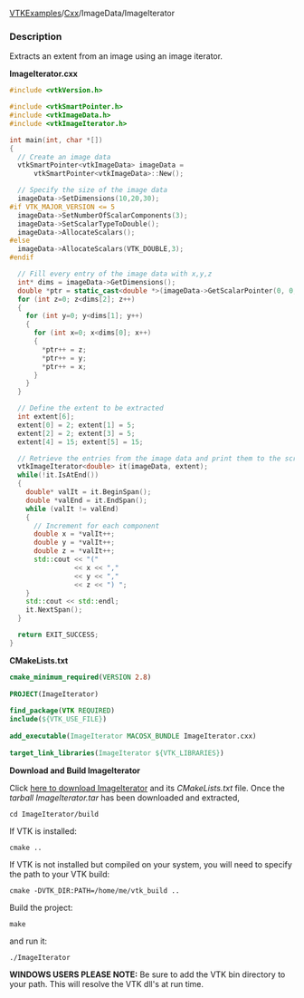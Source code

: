 [VTKExamples](/index/)/[Cxx](/Cxx)/ImageData/ImageIterator

### Description
Extracts an extent from an image using an image iterator.

**ImageIterator.cxx**
```c++
#include <vtkVersion.h>

#include <vtkSmartPointer.h>
#include <vtkImageData.h>
#include <vtkImageIterator.h>

int main(int, char *[])
{
  // Create an image data
  vtkSmartPointer<vtkImageData> imageData =
      vtkSmartPointer<vtkImageData>::New();

  // Specify the size of the image data
  imageData->SetDimensions(10,20,30);
#if VTK_MAJOR_VERSION <= 5
  imageData->SetNumberOfScalarComponents(3);
  imageData->SetScalarTypeToDouble();
  imageData->AllocateScalars();
#else
  imageData->AllocateScalars(VTK_DOUBLE,3);
#endif

  // Fill every entry of the image data with x,y,z
  int* dims = imageData->GetDimensions();
  double *ptr = static_cast<double *>(imageData->GetScalarPointer(0, 0, 0));
  for (int z=0; z<dims[2]; z++)
  {
    for (int y=0; y<dims[1]; y++)
    {
      for (int x=0; x<dims[0]; x++)
      {
        *ptr++ = z;
        *ptr++ = y;
        *ptr++ = x;
      }
    }
  }

  // Define the extent to be extracted
  int extent[6];
  extent[0] = 2; extent[1] = 5;
  extent[2] = 2; extent[3] = 5;
  extent[4] = 15; extent[5] = 15;

  // Retrieve the entries from the image data and print them to the screen
  vtkImageIterator<double> it(imageData, extent);
  while(!it.IsAtEnd())
  {
    double* valIt = it.BeginSpan();
    double *valEnd = it.EndSpan();
    while (valIt != valEnd)
    {
      // Increment for each component
      double x = *valIt++;
      double y = *valIt++;
      double z = *valIt++;
      std::cout << "("
                << x << ","
                << y << ","
                << z << ") ";
    }
    std::cout << std::endl;
    it.NextSpan();
  }

  return EXIT_SUCCESS;
}
```
**CMakeLists.txt**
```cmake
cmake_minimum_required(VERSION 2.8)
 
PROJECT(ImageIterator)
 
find_package(VTK REQUIRED)
include(${VTK_USE_FILE})
 
add_executable(ImageIterator MACOSX_BUNDLE ImageIterator.cxx)
 
target_link_libraries(ImageIterator ${VTK_LIBRARIES})
```

**Download and Build ImageIterator**

Click [here to download ImageIterator](https://github.com/lorensen/VTKWikiExamplesTarballs/raw/master/ImageIterator.tar) and its *CMakeLists.txt* file.
Once the *tarball ImageIterator.tar* has been downloaded and extracted,
```
cd ImageIterator/build 
```
If VTK is installed:
```
cmake ..
```
If VTK is not installed but compiled on your system, you will need to specify the path to your VTK build:
```
cmake -DVTK_DIR:PATH=/home/me/vtk_build ..
```
Build the project:
```
make
```
and run it:
```
./ImageIterator
```
**WINDOWS USERS PLEASE NOTE:** Be sure to add the VTK bin directory to your path. This will resolve the VTK dll's at run time.


